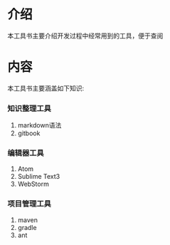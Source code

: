 # 介绍
本工具书主要介绍开发过程中经常用到的工具，便于查阅

# 内容
本工具书主要涵盖如下知识:

### 知识整理工具
1. markdown语法
2. gitbook


### 编辑器工具
1. Atom
2. Sublime Text3
3. WebStorm

### 项目管理工具
1. maven
2. gradle
3. ant
